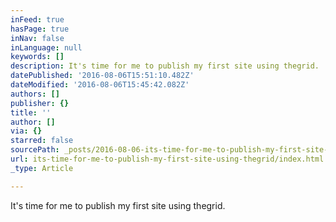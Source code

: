 ```yaml
---
inFeed: true
hasPage: true
inNav: false
inLanguage: null
keywords: []
description: It's time for me to publish my first site using thegrid.
datePublished: '2016-08-06T15:51:10.482Z'
dateModified: '2016-08-06T15:45:42.082Z'
authors: []
publisher: {}
title: ''
author: []
via: {}
starred: false
sourcePath: _posts/2016-08-06-its-time-for-me-to-publish-my-first-site-using-thegrid.md
url: its-time-for-me-to-publish-my-first-site-using-thegrid/index.html
_type: Article

---
```

It's time for me to publish my first site using thegrid.